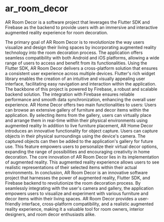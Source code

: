 # ar_room_decor
AR Room Decor is a software project that leverages the Flutter SDK and Firebase as the backend to provide users with an immersive and interactive augmented reality experience for room decoration. 

The primary goal of AR Room Decor is to revolutionize the way users visualize and design their living spaces by incorporating augmented reality technology into the room decoration process. The application offers seamless compatibility with both Android and iOS platforms, allowing a wide range of users to access and benefit from its functionalities.
Using the Flutter SDK, AR Room Decor delivers a cross-platform solution that ensures a consistent user experience across multiple devices. Flutter's rich widget library enables the creation of an intuitive and visually appealing user interface, facilitating easy navigation and interaction within the application. 
The backbone of this project is powered by Firebase, a robust and scalable backend solution. The integration with Firebase ensures reliable performance and smooth data synchronization, enhancing the overall user experience.
AR Home Decor offers two main functionalities to users: Users can browse an extensive gallery of furniture and decor items within the application. By selecting items from the gallery, users can virtually place and arrange them in real-time within their physical environments using augmented reality
In addition to live furniture placement, AR Home Decor introduces an innovative functionality for object capture. Users can capture objects in their physical surroundings using the device's camera. The captured objects can then be added to the application's gallery for future use. This feature empowers users to personalize their virtual decor options, expanding the range of possibilities and encouraging creativity in home decoration.
The core innovation of AR Room Decor lies in its implementation of augmented reality. This augmented reality experience allows users to see realistic representations of their selected items within their actual environments.
In conclusion, AR Room Decor is an innovative software project that harnesses the power of augmented reality, Flutter SDK, and Firebase backend to revolutionize the room decoration process. By seamlessly integrating with the user's camera and gallery, the application empowers users to visualize and experiment with various furniture and decor items within their living spaces. AR Room Decor provides a user-friendly interface, cross-platform compatibility, and a realistic augmented reality experience, making it a valuable tool for room owners, interior designers, and room decor enthusiasts alike.
